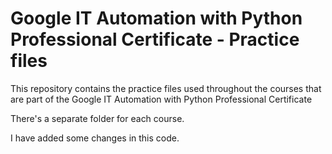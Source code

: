 # Google IT Automation with Python Professional Certificate - Practice files

This repository contains the practice files used throughout the courses that are
part of the Google IT Automation with Python Professional Certificate

There's a separate folder for each course.

I have added some changes in this code.

